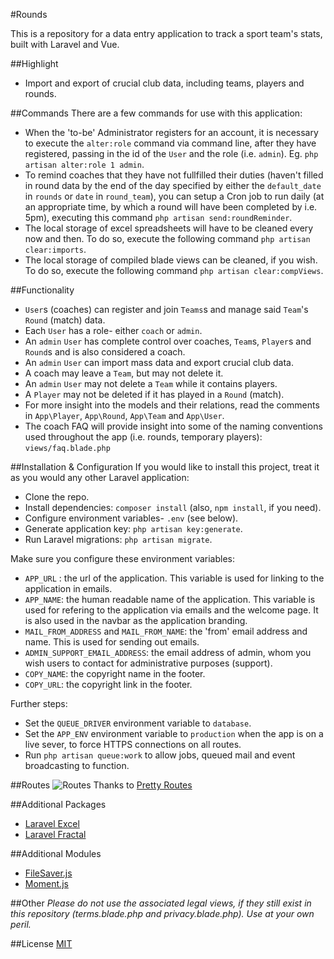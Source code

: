 #Rounds

This is a repository for a data entry application to track a sport team's stats, built with Laravel and Vue.

##Highlight
- Import and export of crucial club data, including teams, players and rounds.

##Commands
There are a few commands for use with this application:
- When the 'to-be' Administrator registers for an account, it is necessary to execute the ```alter:role``` command via command line, after they have registered, passing in the id of the ```User``` and the role (i.e. ```admin```). Eg. ```php artisan alter:role 1 admin```.
- To remind coaches that they have not fullfilled their duties (haven't filled in round data by the end of the day specified by either the ```default_date``` in ```rounds``` or ```date``` in ```round_team```), you can setup a Cron job to run daily (at an appropriate time, by which a round will have been completed by i.e. 5pm), executing this command ```php artisan send:roundReminder```.
- The local storage of excel spreadsheets will have to be cleaned every now and then. To do so, execute the following command ```php artisan clear:imports```.
- The local storage of compiled blade views can be cleaned, if you wish. To do so, execute the following command ```php artisan clear:compViews```.

##Functionality
- ```User```s (coaches) can register and join ```Teams```s and manage said ```Team```'s ```Round``` (match) data.
- Each ```User``` has a role- either ```coach``` or ```admin```.
- An ```admin``` ```User``` has complete control over coaches, ```Team```s, ```Player```s and ```Round```s and is also considered a coach.
- An ```admin``` ```User``` can import mass data and export crucial club data.
- A coach may leave a ```Team```, but may not delete it.
- An ```admin``` ```User``` may not delete a ```Team``` while it contains players.
- A ```Player``` may not be deleted if it has played in a ```Round``` (match).
- For more insight into the models and their relations, read the comments in ```App\Player```, ```App\Round```, ```App\Team``` and ```App\User```.
- The coach FAQ will provide insight into some of the naming conventions used throughout the app (i.e. rounds, temporary players): ```views/faq.blade.php```

##Installation & Configuration
If you would like to install this project, treat it as you would any other Laravel application:
- Clone the repo.
- Install dependencies: ```composer install``` (also, ```npm install```, if you need).
- Configure environment variables- ```.env``` (see below).
- Generate application key: ```php artisan key:generate```.
- Run Laravel migrations: ```php artisan migrate```.

Make sure you configure these environment variables:
- ```APP_URL``` : the url of the application. This variable is used for linking to the application in emails.
- ```APP_NAME```: the human readable name of the application. This variable is used for refering to the application via emails and the welcome page. It is also used in the navbar as the application branding.
- ```MAIL_FROM_ADDRESS``` and ```MAIL_FROM_NAME```: the 'from' email address and name. This is used for sending out emails.
- ```ADMIN_SUPPORT_EMAIL_ADDRESS```: the email address of admin, whom you wish users to contact for administrative purposes (support).
- ```COPY_NAME```: the copyright name in the footer.
- ```COPY_URL```: the copyright link in the footer.

Further steps:
- Set the ```QUEUE_DRIVER``` environment variable to ```database```.
- Set the ```APP_ENV``` environment variable to ```production``` when the app is on a live sever, to force HTTPS connections on all routes.
- Run ```php artisan queue:work``` to allow jobs, queued mail and event broadcasting to function.

##Routes
![Routes](https://cloud.githubusercontent.com/assets/9494635/23349180/b3931c98-fd00-11e6-9ae4-547c46c7444e.png)
Thanks to [Pretty Routes](https://github.com/garygreen/pretty-routes)

##Additional Packages
- [Laravel Excel](https://github.com/Maatwebsite/Laravel-Excel)
- [Laravel Fractal](https://github.com/spatie/laravel-fractal)

##Additional Modules
- [FileSaver.js](https://github.com/eligrey/FileSaver.js/)
- [Moment.js](https://github.com/moment/moment/)

##Other
*Please do not use the associated legal views, if they still exist in this repository (terms.blade.php and privacy.blade.php). Use at your own peril.*

##License
[MIT](https://s3-ap-southeast-2.amazonaws.com/ashleymenhennett/LICENSE)
